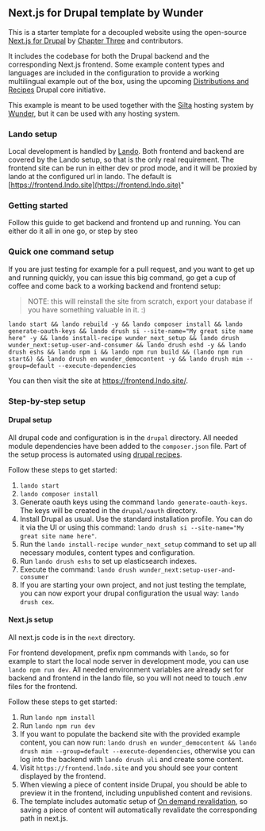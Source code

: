 ## Next.js for Drupal template by Wunder

This is a starter template for a decoupled website using the open-source [Next.js for Drupal](https://next-drupal.org/) 
by [Chapter Three](https://www.chapterthree.com) and contributors.

It includes the codebase for both the Drupal backend and the corresponding Next.js frontend. 
Some example content types and languages are included in the configuration to provide a working multilingual example out of the box, using the upcoming
[Distributions and Recipes](https://www.drupal.org/about/core/strategic-initiatives-distributions-and-recipes) Drupal core initiative.

This example is meant to be used together with the [Silta](https://wunderio.github.io/silta/) hosting system by [Wunder](https://www.wunder.io), but it can be used with any hosting system.

### Lando setup

Local development is handled by [Lando](https://lando.dev/). Both frontend and backend are covered by the Lando setup,
so that is the only real requirement. The frontend site can be run in either dev or prod mode, 
and it will be proxied by lando at the configured url in lando. The default is [https://frontend.lndo.site](https://frontend.lndo.site)"

### Getting started

Follow this guide to get backend and frontend up and running. You can either do it all in one go, or step by steo

### Quick one command setup

If you are just testing for example for a pull request, and you want to get up and running quickly, you can issue this big command, go get a cup of coffee and come back to a working backend and frontend setup:

> NOTE: this will reinstall the site from scratch, export your database if you have something valuable in it. :)

```
lando start && lando rebuild -y && lando composer install && lando generate-oauth-keys && lando drush si --site-name="My great site name here" -y && lando install-recipe wunder_next_setup && lando drush wunder_next:setup-user-and-consumer && lando drush eshd -y && lando drush eshs && lando npm i && lando npm run build && (lando npm run start&) && lando drush en wunder_democontent -y && lando drush mim --group=default --execute-dependencies
```

You can then visit the site at https://frontend.lndo.site/.

### Step-by-step setup

#### Drupal setup

All drupal code and configuration is in the `drupal` directory.
All needed module dependencies have been added to the `composer.json` file.
Part of the setup process is automated using [drupal recipes](https://www.drupal.org/project/distributions_recipes).

Follow these steps to get started:

1. `lando start`
2. `lando composer install`
3. Generate oauth keys using the command `lando generate-oauth-keys`. The keys will be created in the `drupal/oauth` directory.
4. Install Drupal as usual. Use the standard installation profile. You can do it via the UI or using this command: `lando drush si --site-name="My great site name here"`.
5. Run the `lando install-recipe wunder_next_setup` command to set up all necessary modules, content types and configuration.
6. Run `lando drush eshs` to set up elasticsearch indexes.
7. Execute the command: `lando drush wunder_next:setup-user-and-consumer`
8. If you are starting your own project, and not just testing the template, you can now export your drupal configuration the usual way: `lando drush cex`.

#### Next.js setup

All next.js code  is in the `next` directory.

For frontend development, prefix npm commands with `lando`, so for example to start the
local node server in development mode, you can use `lando npm run dev`. All needed environment variables are already
set for backend and frontend in the lando file, so you will not need to touch .env files for the frontend.

Follow these steps to get started:

1. Run `lando npm install`
2. Run `lando npm run dev`
3. If you want to populate the backend site with the provided example content, you can now run: `lando drush en wunder_democontent && lando drush mim --group=default --execute-dependencies`,  otherwise you can log into the backend with `lando drush uli` and create some content.
4. Visit `https://frontend.lndo.site` and you should see your content displayed by the frontend.
5. When viewing a piece of content inside Drupal, you should be able to preview it in the frontend, including unpublished content and revisions.
6. The template includes automatic setup of [On demand revalidation](https://next-drupal.org/learn/on-demand-revalidation), so saving a piece of content will automatically revalidate the corresponding path in next.js.